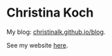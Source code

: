 # Christina Koch

My blog: [christinalk.github.io/blog](https://christinalk.github.io/blog).

See my website [here](https://christinalk.github.io).